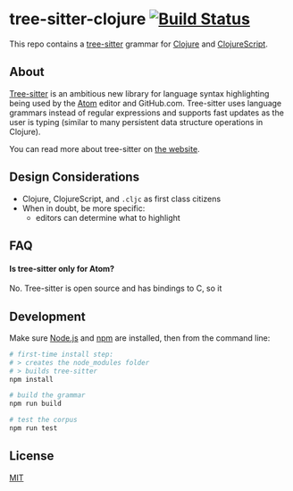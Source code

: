 # tree-sitter-clojure [![Build Status](https://travis-ci.org/oakmac/tree-sitter-clojure.svg?branch=master)](https://travis-ci.org/oakmac/tree-sitter-clojure)

This repo contains a [tree-sitter] grammar for [Clojure] and [ClojureScript].

[tree-sitter]:https://tree-sitter.github.io/tree-sitter/
[Clojure]:https://clojure.org/
[ClojureScript]:https://clojurescript.org/

## About

[Tree-sitter] is an ambitious new library for language syntax highlighting being
used by the [Atom] editor and GitHub.com. Tree-sitter uses language grammars
instead of regular expressions and supports fast updates as the user is typing
(similar to many persistent data structure operations in Clojure).

You can read more about tree-sitter on [the website].

[Tree-sitter]:https://github.com/tree-sitter/tree-sitter
[Atom]:https://atom.io/
[the website]:http://tree-sitter.github.io/tree-sitter/

## Design Considerations

- Clojure, ClojureScript, and `.cljc` as first class citizens
- When in doubt, be more specific:
  - editors can determine what to highlight

## FAQ

#### Is tree-sitter only for Atom?

No. Tree-sitter is open source and has bindings to C, so it

## Development

Make sure [Node.js] and [npm] are installed, then from the command line:

```sh
# first-time install step:
# > creates the node_modules folder
# > builds tree-sitter
npm install

# build the grammar
npm run build

# test the corpus
npm run test
```

## License

[MIT](LICENSE.md)

[Node.js]:https://nodejs.org/
[npm]:https://www.npmjs.com/get-npm
